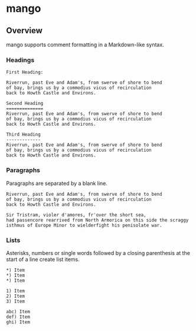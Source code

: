 # mango


## Overview

mango supports comment formatting in a Markdown-like syntax.

### Headings

```
First Heading:

Riverrun, past Eve and Adam's, from swerve of shore to bend
of bay, brings us by a commodius vicus of recirculation 
back to Howth Castle and Environs.

Second Heading
==============
Riverrun, past Eve and Adam's, from swerve of shore to bend
of bay, brings us by a commodius vicus of recirculation 
back to Howth Castle and Environs.

Third Heading
-------------
Riverrun, past Eve and Adam's, from swerve of shore to bend
of bay, brings us by a commodius vicus of recirculation 
back to Howth Castle and Environs.
```

### Paragraphs

Paragraphs are separated by a blank line.

```
Riverrun, past Eve and Adam's, from swerve of shore to bend
of bay, brings us by a commodius vicus of recirculation 
back to Howth Castle and Environs.

Sir Tristram, violer d'amores, fr'over the short sea, 
had passencore rearrived from North Armorica on this side the scraggy
isthmus of Europe Minor to wielderfight his penisolate war.
```

### Lists

Asterisks, numbers or single words followed by a closing parenthesis
at the start of a line create list items.

```
*) Item
*) Item
*) Item

1) Item
2) Item
3) Item

abc) Item
def) Item
ghi) Item
```
